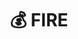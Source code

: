 ---
title: "💰 FIRE"
description: "Financial Independence, Retire Early."
hidemeta: true # 是否隐藏文章的元信息，如发布日期、作者等
---